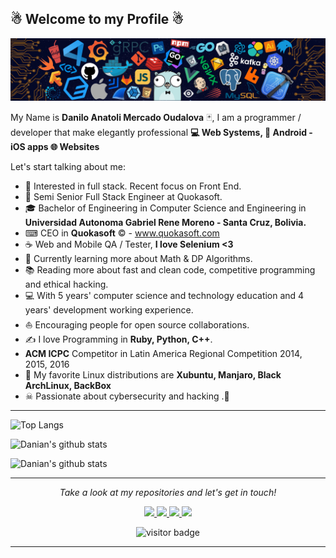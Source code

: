 ## ☃ Welcome to my Profile ☃

![](https://github.com/danian96/danian96/blob/main/icons/header_.png)

My Name is **Danilo Anatoli Mercado Oudalova** 🃏, I am a programmer / developer that make elegantly professional **💻 Web Systems, 📱 Android - iOS apps 🌐 Websites**



Let's start talking about me:
* 🧐   Interested in full stack. Recent focus on Front End.
* 💼   Semi Senior Full Stack Engineer at Quokasoft.
* 🎓   Bachelor of Engineering in Computer Science and Engineering in **Universidad Autonoma Gabriel Rene Moreno - Santa Cruz, Bolivia.**
* ⌨ CEO in **Quokasoft** © - www.quokasoft.com
* ☕ Web and Mobile QA / Tester, **I love Selenium <3**
* 🌱   Currently learning more about Math & DP Algorithms.
* 📚   Reading more about fast and clean code, competitive programming and ethical hacking.
* 💻   With 5 years' computer science and technology education and 4 years' development working experience.
* ⛵   Encouraging people for open source collaborations.
* ✍   I love Programming in **Ruby, Python, C++**.
* **ACM ICPC** Competitor in Latin America Regional Competition 2014, 2015, 2016
* 🐧 My favorite Linux distributions are **Xubuntu, Manjaro, Black ArchLinux, BackBox**
* ☠ Passionate about cybersecurity and hacking .🤪

---
![Top Langs](https://github-readme-stats.vercel.app/api/top-langs/?username=danian96&layout=compact)

![Danian's github stats](https://github-readme-stats.vercel.app/api?username=danian96&show_icons=true&count_private=true&include_all_commits=true&line_height=21&theme=react)

![Danian's github stats](https://github-profile-trophy.vercel.app/?username=danian96&column=7)


---
<p align="center">
  <i>Take a look at my repositories and let's get in touch!</i>
  <p align="center">
    <a href= "https://github.com/danian96/">
      <img src="https://img.icons8.com/material-outlined/27/000000/github.png"/>
    </a>
    <a href= "https://www.facebook.com/DaniloMercadoOudalova">
      <img src="https://img.icons8.com/material-outlined/30/000000/facebook.png"/>
    </a>
    <a href= "https://twitter.com/danianmercado">
      <img src="https://img.icons8.com/material-outlined/30/000000/twitter.png"/>
    </a>
    <a href= "https://quokasoft.com">
      <img src="https://img.icons8.com/material-outlined/27/000000/geography.png"/>
    </a>
  </p>
  <p align="center">
    <img src="https://visitor-badge.laobi.icu/badge?page_id=danian96.danian96" alt="visitor badge"/>       
  </p>
</p>

---
